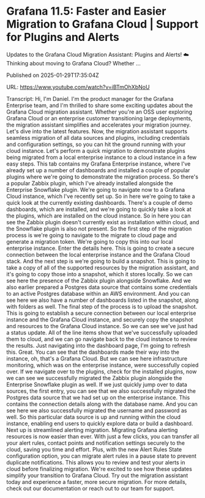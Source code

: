 # Grafana 11.5: Faster and Easier Migration to Grafana Cloud | Support for Plugins and Alerts

Updates to the Grafana Cloud Migration Assistant: Plugins and Alerts! ☁️   Thinking about moving to Grafana Cloud? Whether ...

Published on 2025-01-29T17:35:04Z

URL: https://www.youtube.com/watch?v=iBTmOhXbNoU

Transcript: Hi, I'm Daniel. I'm the product manager
for the Grafana Enterprise team, and I'm thrilled to share some exciting
updates about the Grafana Cloud migration assistant. Whether you're an OSS user exploring
Grafana Cloud or an enterprise customer transitioning large deployments, the migration assistant simplifies and
accelerates your migration journey. Let's dive into the latest features. Now, the migration assistant supports seamless
migration of all data sources and plugins, including credentials
and configuration settings, so you can hit the ground
running with your cloud instance. Let's perform a quick migration to
demonstrate plugins being migrated from a local enterprise instance to a
cloud instance in a few easy steps. This tab contains my
Grafana Enterprise instance, where I've already set up a number
of dashboards and installed a couple of popular plugins where we're
going to demonstrate the migration process. So there's a popular Zabbix plugin, which I've already installed
alongside the Enterprise Snowflake plugin. We're going to navigate now
to a Grafana Cloud instance, which I've recently set up. So in here we're going to take
a quick look at the currently existing dashboards. There's
a couple of demo dashboards, which are installed, and we're going to
quickly take a look at the plugins, which are installed
on the cloud instance. So in here you can see the Zabbix plugin doesn't currently exist as
installation within cloud, and the Snowflake plugin
is also not present. So the first step of the migration
process is we're going to navigate to the migrate to cloud page and
generate a migration token. We're going to copy this into
our local enterprise instance. Enter the details here. This is going to create a secure
connection between the local enterprise instance and the Grafana Cloud stack. And the next step is we're
going to build a snapshot. This is going to take a copy of
all of the supported resources by the migration assistant, and it's going to copy those into a
snapshot, which it stores locally. So we can see here the presence
of the Zabbix plugin alongside Snowflake. And we also earlier
prepared a Postgres data source that contains some
credentials to an active Postgres database within
an AWS environment. And you can see here we also have
a number of dashboards listed in the snapshot, along
with folders as well. The final step of the process
is to upload the snapshot. This is going to establish a secure
connection between our local enterprise instance and the Grafana Cloud instance, and securely copy the snapshot and resources to the Grafana Cloud instance. So we can see we've just
had a status update. All of the line items show that
we've successfully uploaded them to cloud, and we can go navigate back
to the cloud instance to review the results. Just navigating into the dashboard
page, I'm going to refresh this. Great. You can see that the
dashboards made their way into the instance, oh,
that's a Grafana Cloud. But we can see here
infrastructure monitoring, which was on the enterprise instance,
were successfully copied over. If we navigate over to the plugins, check for the installed plugins, now we can see we successfully
migrated the Zabbix plugin alongside the Enterprise Snowflake plugin as well. If we just quickly jump
over to data sources, the first entry, you can see that we also successfully
migrated the Postgres data source that we had set up on the enterprise instance. This contains the connection
details along with the database name. And you can see here we also
successfully migrated the username and password as well. So this particular data source is
up and running within the cloud instance, enabling end users to quickly
explore data or build a dashboard. Next up is streamlined alerting migration.
Migrating Grafana alerting resources is now easier than ever. With just a few clicks, you can
transfer all your alert rules, contact points and notification
settings securely to the cloud, saving you time and effort. Plus, with the new Alert Rules
State configuration option, you can migrate alert rules in a
pause state to prevent duplicate notifications. This allows you to review and test
your alerts in cloud before finalizing migration. We're excited to see how these updates
simplify your transition to Grafana Cloud. Try out the migration assistant
today and experience a faster, more secure migration. For more details, check out our documentation or
reach out to our team for support.

